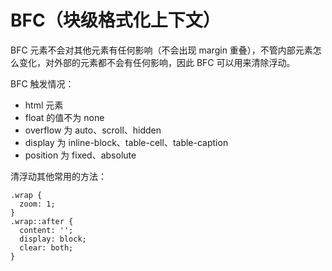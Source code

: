 # BFC（块级格式化上下文）

BFC 元素不会对其他元素有任何影响（不会出现 margin 重叠），不管内部元素怎么变化，对外部的元素都不会有任何影响，因此 BFC 可以用来清除浮动。

BFC 触发情况：

- html 元素
- float 的值不为 none
- overflow 为 auto、scroll、hidden
- display 为 inline-block、table-cell、table-caption
- position 为 fixed、absolute

清浮动其他常用的方法：

```
.wrap {
  zoom: 1;
}
.wrap::after {
  content: '';
  display: block;
  clear: both;
}
```

